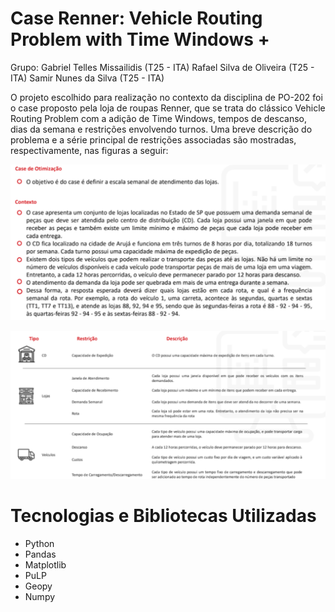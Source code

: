 # Case Renner: Vehicle Routing Problem with Time Windows +

Grupo:
Gabriel Telles Missailidis (T25 - ITA)
Rafael Silva de Oliveira (T25 - ITA)
Samir Nunes da Silva (T25 - ITA)
 
O projeto escolhido para realização no contexto da disciplina de PO-202 foi o case proposto pela loja de roupas Renner, que se trata do clássico Vehicle Routing Problem com a adição de Time Windows, tempos de descanso, dias da semana e restrições envolvendo turnos. Uma breve descrição do problema e a série principal de restrições associadas são mostradas, respectivamente, nas figuras a seguir:

![alt text](https://github.com/Samirnunes/case_renner/blob/main/Imagens/case.PNG)

![alt text](https://github.com/Samirnunes/case_renner/blob/main/Imagens/restrictions.PNG)

# Tecnologias e Bibliotecas Utilizadas

- Python
- Pandas
- Matplotlib
- PuLP
- Geopy
- Numpy

